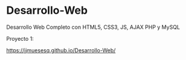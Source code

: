 # Desarrollo-Web
Desarrollo Web Completo con HTML5, CSS3, JS, AJAX PHP y MySQL

Proyecto 1:

https://jjmuesesq.github.io/Desarrollo-Web/